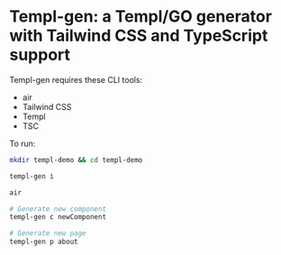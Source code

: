 # Templ-gen: a Templ/GO generator with Tailwind CSS and TypeScript support

Templ-gen requires these CLI tools:
- air
- Tailwind CSS
- Templ
- TSC
<!--
To install CLI:
```bash
mkdir ~/.templ-gen && mkdir ~/.templ-gen/bin
curl -sSfL https://raw.githubusercontent.com/bradscottwhite/templ-gen/master/install.sh | sh -s -- -b $(go env GOPATH)/bin
```
-->

To run:

```bash
mkdir templ-demo && cd templ-demo

templ-gen i

air

# Generate new component
templ-gen c newComponent

# Generate new page
templ-gen p about
```
